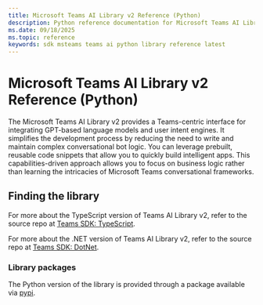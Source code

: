 ```yaml
---
title: Microsoft Teams AI Library v2 Reference (Python)
description: Python reference documentation for Microsoft Teams AI Library version 2.
ms.date: 09/18/2025
ms.topic: reference
keywords: sdk msteams teams ai python library reference latest
---
```


# Microsoft Teams AI Library v2 Reference (Python)

The Microsoft Teams AI Library v2 provides a Teams-centric interface for integrating GPT-based language models and user intent engines. It simplifies the development process by reducing the need to write and maintain complex conversational bot logic. You can leverage prebuilt, reusable code snippets that allow you to quickly build intelligent apps. This capabilities-driven approach allows you to focus on business logic rather than learning the intricacies of Microsoft Teams conversational frameworks.

## Finding the library

For more about the TypeScript version of Teams AI Library v2, refer to the source repo at [Teams SDK: TypeScript](https://github.com/microsoft/teams.ts).

For more about the .NET version of Teams AI Library v2, refer to the source repo at [Teams SDK: DotNet](https://github.com/microsoft/teams.net).

### Library packages

The Python version of the library is provided through a package available via [pypi](https://pypi.org/). 
